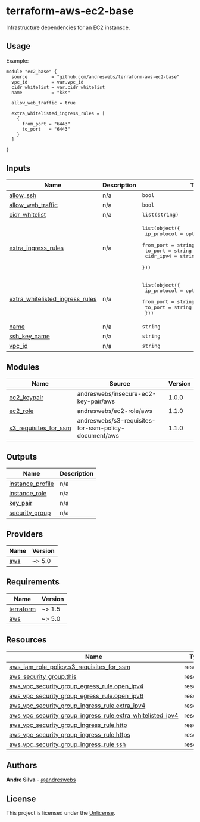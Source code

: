 # terraform-aws-ec2-base

Infrastructure dependencies for an EC2 instansce.

[//]: # (BEGIN_TF_DOCS)


## Usage

Example:

```hcl
module "ec2_base" {
  source         = "github.com/andreswebs/terraform-aws-ec2-base"
  vpc_id         = var.vpc_id
  cidr_whitelist = var.cidr_whitelist
  name           = "k3s"

  allow_web_traffic = true

  extra_whitelisted_ingress_rules = [
    {
      from_port = "6443"
      to_port   = "6443"
    }
  ]

}
```



## Inputs

| Name | Description | Type | Default | Required |
|------|-------------|------|---------|:--------:|
| <a name="input_allow_ssh"></a> [allow\_ssh](#input\_allow\_ssh) | n/a | `bool` | `true` | no |
| <a name="input_allow_web_traffic"></a> [allow\_web\_traffic](#input\_allow\_web\_traffic) | n/a | `bool` | `false` | no |
| <a name="input_cidr_whitelist"></a> [cidr\_whitelist](#input\_cidr\_whitelist) | n/a | `list(string)` | n/a | yes |
| <a name="input_extra_ingress_rules"></a> [extra\_ingress\_rules](#input\_extra\_ingress\_rules) | n/a | <pre>list(object({<br>    ip_protocol = optional(string, "tcp")<br>    from_port   = string<br>    to_port     = string<br>    cidr_ipv4   = string<br>  }))</pre> | `[]` | no |
| <a name="input_extra_whitelisted_ingress_rules"></a> [extra\_whitelisted\_ingress\_rules](#input\_extra\_whitelisted\_ingress\_rules) | n/a | <pre>list(object({<br>    ip_protocol = optional(string, "tcp")<br>    from_port   = string<br>    to_port     = string<br>  }))</pre> | `[]` | no |
| <a name="input_name"></a> [name](#input\_name) | n/a | `string` | n/a | yes |
| <a name="input_ssh_key_name"></a> [ssh\_key\_name](#input\_ssh\_key\_name) | n/a | `string` | `""` | no |
| <a name="input_vpc_id"></a> [vpc\_id](#input\_vpc\_id) | n/a | `string` | n/a | yes |

## Modules

| Name | Source | Version |
|------|--------|---------|
| <a name="module_ec2_keypair"></a> [ec2\_keypair](#module\_ec2\_keypair) | andreswebs/insecure-ec2-key-pair/aws | 1.0.0 |
| <a name="module_ec2_role"></a> [ec2\_role](#module\_ec2\_role) | andreswebs/ec2-role/aws | 1.1.0 |
| <a name="module_s3_requisites_for_ssm"></a> [s3\_requisites\_for\_ssm](#module\_s3\_requisites\_for\_ssm) | andreswebs/s3-requisites-for-ssm-policy-document/aws | 1.1.0 |

## Outputs

| Name | Description |
|------|-------------|
| <a name="output_instance_profile"></a> [instance\_profile](#output\_instance\_profile) | n/a |
| <a name="output_instance_role"></a> [instance\_role](#output\_instance\_role) | n/a |
| <a name="output_key_pair"></a> [key\_pair](#output\_key\_pair) | n/a |
| <a name="output_security_group"></a> [security\_group](#output\_security\_group) | n/a |

## Providers

| Name | Version |
|------|---------|
| <a name="provider_aws"></a> [aws](#provider\_aws) | ~> 5.0 |

## Requirements

| Name | Version |
|------|---------|
| <a name="requirement_terraform"></a> [terraform](#requirement\_terraform) | ~> 1.5 |
| <a name="requirement_aws"></a> [aws](#requirement\_aws) | ~> 5.0 |

## Resources

| Name | Type |
|------|------|
| [aws_iam_role_policy.s3_requisites_for_ssm](https://registry.terraform.io/providers/hashicorp/aws/latest/docs/resources/iam_role_policy) | resource |
| [aws_security_group.this](https://registry.terraform.io/providers/hashicorp/aws/latest/docs/resources/security_group) | resource |
| [aws_vpc_security_group_egress_rule.open_ipv4](https://registry.terraform.io/providers/hashicorp/aws/latest/docs/resources/vpc_security_group_egress_rule) | resource |
| [aws_vpc_security_group_egress_rule.open_ipv6](https://registry.terraform.io/providers/hashicorp/aws/latest/docs/resources/vpc_security_group_egress_rule) | resource |
| [aws_vpc_security_group_ingress_rule.extra_ipv4](https://registry.terraform.io/providers/hashicorp/aws/latest/docs/resources/vpc_security_group_ingress_rule) | resource |
| [aws_vpc_security_group_ingress_rule.extra_whitelisted_ipv4](https://registry.terraform.io/providers/hashicorp/aws/latest/docs/resources/vpc_security_group_ingress_rule) | resource |
| [aws_vpc_security_group_ingress_rule.http](https://registry.terraform.io/providers/hashicorp/aws/latest/docs/resources/vpc_security_group_ingress_rule) | resource |
| [aws_vpc_security_group_ingress_rule.https](https://registry.terraform.io/providers/hashicorp/aws/latest/docs/resources/vpc_security_group_ingress_rule) | resource |
| [aws_vpc_security_group_ingress_rule.ssh](https://registry.terraform.io/providers/hashicorp/aws/latest/docs/resources/vpc_security_group_ingress_rule) | resource |

[//]: # (END_TF_DOCS)

## Authors

**Andre Silva** - [@andreswebs](https://github.com/andreswebs)

## License

This project is licensed under the [Unlicense](UNLICENSE.md).
